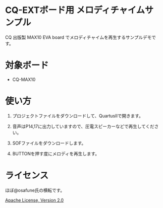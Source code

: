 CQ-EXTボード用 メロディチャイムサンプル
=======================================

CQ 出版製 MAX10 EVA board でメロディチャイムを再生するサンプルデモです。


対象ボード
==========
- CQ-MAX10


使い方
======

1. プロジェクトファイルをダウンロードして、QuartusIIで開きます。


2. 音声はP14,17に出力していますので、圧電スピーカーなどで再生してください。

3. SOFファイルをダウンロードします。

4. BUTTONを押す度にメロディを再生します。


ライセンス
=========
ほぼ@osafune氏の横転です。

[Apache License, Version 2.0](http://www.apache.org/licenses/LICENSE-2.0)
